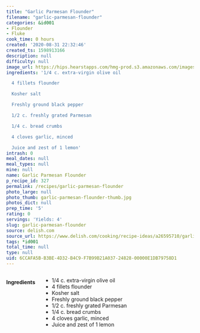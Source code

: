 ```yaml
---
title: "Garlic Parmesan Flounder"
filename: "garlic-parmesan-flounder"
categories: &id001
- Flounder
- Fluke
cook_time: 0 hours
created: '2020-08-31 22:32:46'
created_ts: 1598913166
description: null
difficulty: null
image_url: https://hips.hearstapps.com/hmg-prod.s3.amazonaws.com/images/garlic-parmesan-flounder-horizontal-1-1551477251.png?crop=0.668xw:1.00xh;0.162xw,0&resize=480:*
ingredients: '1/4 c. extra-virgin olive oil

  4 fillets flounder

  Kosher salt

  Freshly ground black pepper

  1/2 c. freshly grated Parmesan

  1/4 c. bread crumbs

  4 cloves garlic, minced

  Juice and zest of 1 lemon'
intrash: 0
meal_dates: null
meal_types: null
mine: null
name: Garlic Parmesan Flounder
p_recipe_id: 327
permalink: /recipes/garlic-parmesan-flounder
photo_large: null
photo_thumb: garlic-parmesan-flounder-thumb.jpg
photos_dict: null
prep_time: '5'
rating: 0
servings: 'Yields: 4'
slug: garlic-parmesan-flounder
source: delish.com
source_url: https://www.delish.com/cooking/recipe-ideas/a26595710/garlic-parmesan-baked-flounder-recipe/
tags: *id001
total_time: null
type: null
uid: 6CCAFA5B-B3BE-4D32-B4C9-F7B99B21A037-24828-00000E1DB79758D1
---
```

<div class="large-8 medium-7 columns" id="writeup">	</div><!-- #writeup -->
</div><!-- #row-one -->
<div class="row" id="row-two">	<div class="medium-4 small-5 columns" id="ingredients"><h4>Ingredients</h4><div class="box box-ingredients content"><ul>
<li>1/4 c. extra-virgin olive oil</li>
<li>4 fillets flounder</li>
<li>Kosher salt</li>
<li>Freshly ground black pepper</li>
<li>1/2 c. freshly grated Parmesan</li>
<li>1/4 c. bread crumbs</li>
<li>4 cloves garlic, minced</li>
<li>Juice and zest of 1 lemon</li>
</ul>
</div>	</div>	<div class="medium-6 small-7 columns" id="directions">	</div>